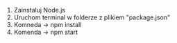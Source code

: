 1) Zainstaluj Node.js
2) Uruchom terminal w folderze z plikiem "package.json"
3) Komneda -> npm install
4) Komenda -> npm start
